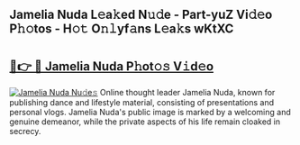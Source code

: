 ## Jamelia Nuda L𝚎a𝚔ed N𝚞𝚍e - Part-yuZ Vi𝚍𝚎o P𝚑𝚘tos - H𝚘𝚝 O𝚗𝚕yf𝚊ns L𝚎a𝚔s wKtXC

# <h2><a href="http://kf7l4yi.oniu.top/?m=Jamelia+Nuda">🔗👉 🔴 Jamelia Nuda P𝚑ot𝚘𝚜 V𝚒d𝚎o</a></h2>

[![Jamelia Nuda Nu𝚍e𝚜](https://i.imgur.com/0qMVB7G.gif)](http://kf7l4yi.oniu.top/?m=Jamelia+Nuda)
Online thought leader Jamelia Nuda, known for publishing dance and lifestyle material, consisting of presentations and personal vlogs. Jamelia Nuda's public image is marked by a welcoming and genuine demeanor, while the private aspects of his life remain cloaked in secrecy.  
